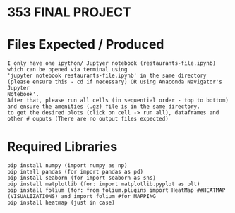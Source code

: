 # 353 FINAL PROJECT
# Files Expected / Produced
    I only have one ipython/ Juptyer notebook (restaurants-file.ipynb) which can be opened via terminal using 
    'jupyter notebook restaurants-file.ipynb' in the same directory (please ensure this - cd if necessary) OR using Anaconda Navigator's Jupyter
    Notebook'. 
    After that, please run all cells (in sequential order - top to bottom) and ensure the amenities (.gz) file is in the same directory. 
    to get the desired plots (click on cell -> run all), dataframes and other # ouputs (There are no output files expected)
# Required Libraries
    pip install numpy (import numpy as np)
    pip intall pandas (for import pandas as pd)
    pip install seaborn (for import seaborn as sns)
    pip install matplotlib (for: import matplotlib.pyplot as plt)
    pip install folium (for: from folium.plugins import HeatMap ##HEATMAP (VISUALIZATIONS) and import folium #for MAPPING
    pip install heatmap (just in case)

